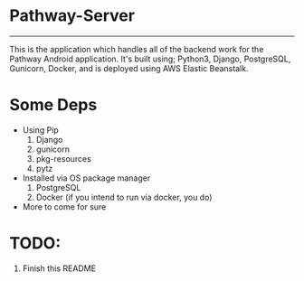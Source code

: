 # Pathway-Server

---
This is the application which handles all of the backend work
for the Pathway Android application. It's built using; Python3,
Django, PostgreSQL, Gunicorn, Docker, and is deployed using
AWS Elastic Beanstalk.

# Some Deps
* Using Pip
  1. Django
  2. gunicorn
  3. pkg-resources
  4. pytz
* Installed via OS package manager
  1. PostgreSQL
  2. Docker (if you intend to run via docker, you do)
* More to come for sure

# TODO:
1. Finish this README
